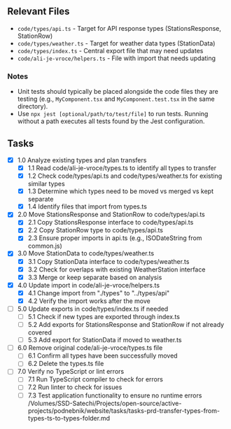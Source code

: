 ## Relevant Files

- `code/types/api.ts` - Target for API response types (StationsResponse, StationRow)
- `code/types/weather.ts` - Target for weather data types (StationData)
- `code/types/index.ts` - Central export file that may need updates
- `code/ali-je-vroce/helpers.ts` - File with import that needs updating

### Notes

- Unit tests should typically be placed alongside the code files they are testing (e.g., `MyComponent.tsx` and `MyComponent.test.tsx` in the same directory).
- Use `npx jest [optional/path/to/test/file]` to run tests. Running without a path executes all tests found by the Jest configuration.

## Tasks

- [x] 1.0 Analyze existing types and plan transfers
  - [x] 1.1 Read code/ali-je-vroce/types.ts to identify all types to transfer
  - [x] 1.2 Check code/types/api.ts and code/types/weather.ts for existing similar types
  - [x] 1.3 Determine which types need to be moved vs merged vs kept separate
  - [x] 1.4 Identify files that import from types.ts
- [x] 2.0 Move StationsResponse and StationRow to code/types/api.ts
  - [x] 2.1 Copy StationsResponse interface to code/types/api.ts
  - [x] 2.2 Copy StationRow type to code/types/api.ts
  - [x] 2.3 Ensure proper imports in api.ts (e.g., ISODateString from common.js)
- [x] 3.0 Move StationData to code/types/weather.ts
  - [x] 3.1 Copy StationData interface to code/types/weather.ts
  - [x] 3.2 Check for overlaps with existing WeatherStation interface
  - [x] 3.3 Merge or keep separate based on analysis
- [x] 4.0 Update import in code/ali-je-vroce/helpers.ts
  - [x] 4.1 Change import from "./types" to "../types/api"
  - [x] 4.2 Verify the import works after the move
- [ ] 5.0 Update exports in code/types/index.ts if needed
  - [ ] 5.1 Check if new types are exported through index.ts
  - [ ] 5.2 Add exports for StationsResponse and StationRow if not already covered
  - [ ] 5.3 Add export for StationData if moved to weather.ts
- [ ] 6.0 Remove original code/ali-je-vroce/types.ts file
  - [ ] 6.1 Confirm all types have been successfully moved
  - [ ] 6.2 Delete the types.ts file
- [ ] 7.0 Verify no TypeScript or lint errors
  - [ ] 7.1 Run TypeScript compiler to check for errors
  - [ ] 7.2 Run linter to check for issues
  - [ ] 7.3 Test application functionality to ensure no runtime errors</content>
        <parameter name="filePath">/Volumes/SSD-Satechi/Projects/open-source/active-projects/podnebnik/website/tasks/tasks-prd-transfer-types-from-types-ts-to-types-folder.md
